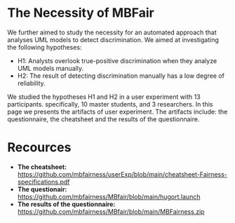 # The Necessity of MBFair

We further aimed to study the necessity for an automated approach that analyses UML models to detect discrimination.
We aimed at investigating the following hypotheses:

* H1: Analysts overlook true-positive discrimination when they analyze UML models manually.
* H2: The result of detecting discrimination manually has a low degree of reliability.

We studied the hypotheses H1 and H2 in a user experiment with 13 participants. specifically, 10 master students, and 3 researchers. In this page we presents the artifacts of user experiment. The artifacts include: the questionnaire, the  cheatsheet and the results of the questionnaire.

# Recources

* **The cheatsheet:** https://github.com/mbfairness/userExp/blob/main/cheatsheet-Fairness-specifications.pdf
* **The questionair:** https://github.com/mbfairness/MBfair/blob/main/hugort.launch
* **The results of the questionnaire:** https://github.com/mbfairness/MBfair/blob/main/MBFairness.zip

